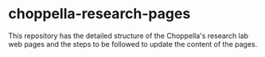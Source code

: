 # choppella-research-pages
This repository has the detailed structure of the Choppella's research lab web pages and the steps to be followed to update the content of the pages.
